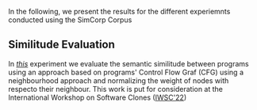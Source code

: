 In the following, we present the results for the different experiemnts conducted using the SimCorp Corpus

## Similitude Evaluation

In *[this](/web/iwsc2022.md)* experiment we evaluate the semantic similitude between programs using an approach based on programs' Control Flow Graf (CFG) using a neighbourhood approach and normalizing the weight of nodes with respecto their neighbour. This work is put for consideration at the International Workshop on Software Clones ([IWSC'22](https://iwsc2022.github.io))
